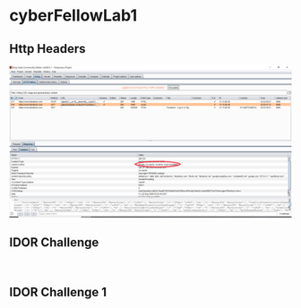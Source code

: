 # cyberFellowLab1

## Http Headers
<img src='Lab1Http.jpg' title='Http header' width='' alt='' />

## IDOR Challenge 
<img src='IDOR1.gif' title='IDOR challenge' width='' alt='' />




## IDOR Challenge 1
<img src='IDORa1.gif' title='IDOR challenge 1' width='' alt='' />



